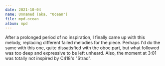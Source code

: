 ```yaml
---
date: 2021-10-04
name: Unnamed (aka. "Ocean")
file: mpd-ocean
album: mpd
---
```


After a prolonged period of no inspiration, I finally came up with this melody, replacing different failed melodies for the piece. Perhaps I'd do the same with this one, quite dissatisfied with the oboe part, but what followed was too deep and expressive to be left unheard. Also, the moment at 3:01 was totally not inspired by C418's "Strad".
